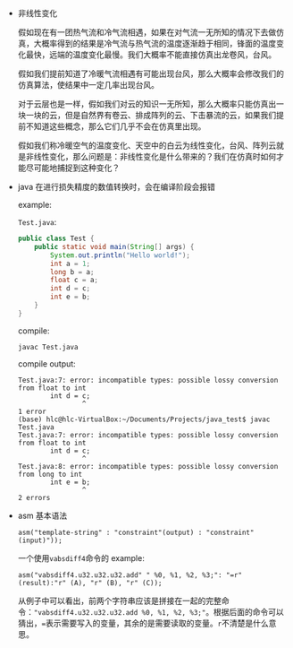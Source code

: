 * 非线性变化

    假如现在有一团热气流和冷气流相遇，如果在对气流一无所知的情况下去做仿真，大概率得到的结果是冷气流与热气流的温度逐渐趋于相同，锋面的温度变化最快，远端的温度变化最慢。我们大概率不能直接仿真出龙卷风，台风。

    假如我们提前知道了冷暖气流相遇有可能出现台风，那么大概率会修改我们的仿真算法，使结果中一定几率出现台风。

    对于云层也是一样，假如我们对云的知识一无所知，那么大概率只能仿真出一块一块的云，但是自然界有卷云、排成阵列的云、下击暴流的云，如果我们提前不知道这些概念，那么它们几乎不会在仿真里出现。

    假如我们称冷暖空气的温度变化、天空中的白云为线性变化，台风、阵列云就是非线性变化，那么问题是：非线性变化是什么带来的？我们在仿真时如何才能尽可能地捕捉到这种变化？

* java 在进行损失精度的数值转换时，会在编译阶段会报错

    example:

    `Test.java`:

    ```java
    public class Test {
        public static void main(String[] args) {
            System.out.println("Hello world!");
            int a = 1;
            long b = a;
            float c = a;
            int d = c;
            int e = b;
        }
    }
    ```

    compile:

    `javac Test.java`

    compile output:

    ```
    Test.java:7: error: incompatible types: possible lossy conversion from float to int
            int d = c;
                    ^
    1 error
    (base) hlc@hlc-VirtualBox:~/Documents/Projects/java_test$ javac Test.java 
    Test.java:7: error: incompatible types: possible lossy conversion from float to int
            int d = c;
                    ^
    Test.java:8: error: incompatible types: possible lossy conversion from long to int
            int e = b;
                    ^
    2 errors
    ```

* asm 基本语法

    `asm("template-string" : "constraint"(output) : "constraint"(input)"));`

    一个使用`vabsdiff4`命令的 example:

    `asm("vabsdiff4.u32.u32.u32.add" " %0, %1, %2, %3;": "=r" (result):"r" (A), "r" (B), "r" (C));`

    从例子中可以看出，前两个字符串应该是拼接在一起的完整命令：`"vabsdiff4.u32.u32.u32.add %0, %1, %2, %3;"`。根据后面的命令可以猜出，`=`表示需要写入的变量，其余的是需要读取的变量。`r`不清楚是什么意思。